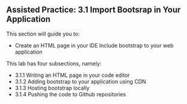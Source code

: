 ## Assisted Practice: 3.1 Import Bootsrap in Your Application

This section will guide you to: 
 - Create an HTML page in your IDE
Include bootstrap to your web application

This lab has four subsections, namely:
 - 3.1.1 Writing an HTML page in your code editor
 - 3.1.2 Adding bootstrap to your application using CDN
 - 3.1.3 Hosting bootstrap locally
 - 3.1.4 Pushing the code to Github repositories